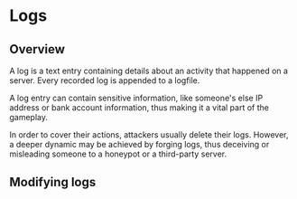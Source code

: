 # Logs

## Overview

A log is a text entry containing details about an activity that happened on a server. Every recorded log is appended to a logfile.

A log entry can contain sensitive information, like someone's else IP address or bank account information, thus making it a vital part of the gameplay.

In order to cover their actions, attackers usually delete their logs. However, a deeper dynamic may be achieved by forging logs, thus deceiving or misleading someone to a honeypot or a third-party server.

## Modifying logs